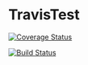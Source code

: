 # TravisTest

[![Coverage Status](https://coveralls.io/repos/SonyPony/TravisTest/badge.svg?branch=master&service=github)](https://coveralls.io/github/SonyPony/TravisTest?branch=master)

[![Build Status](https://travis-ci.org/SonyPony/TravisTest.svg)](https://travis-ci.org/SonyPony/TravisTest)
